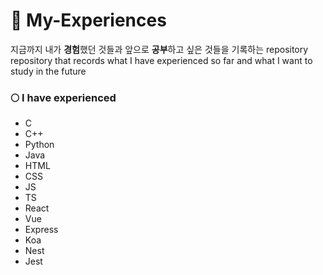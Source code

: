 # 🧐 My-Experiences

지금까지 내가 **경험**했던 것들과 앞으로 **공부**하고 싶은 것들을 기록하는 repository  
repository that records what I have experienced so far and what I want to study in the future

### 🌕 I have experienced
- C
- C++
- Python
- Java
- HTML
- CSS
- JS
- TS
- React
- Vue
- Express
- Koa
- Nest
- Jest
